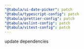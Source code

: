 ```yaml
---
"@tabula/ui-date-picker": patch
"@tabula/typescript-config": patch
"@tabula/prettier-config": patch
"@tabula/eslint-config": patch
"@tabula/vitest-config": patch
---
```


update dependencies
